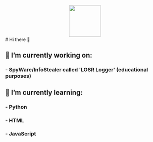 <div id="header" align="center">
  <img src="https://cdn.discordapp.com/avatars/1083368117230653460/a_763b3fec4cc9b04e9e0a3402fc3c39e8.gif)" width="100"/>
</div>
# Hi there 👋

## 🔭 I’m currently working on:

### - SpyWare/InfoStealer called 'LOSR Logger' (educational purposes)


## 🌱 I’m currently learning:

### - Python

### - HTML

### - JavaScript

